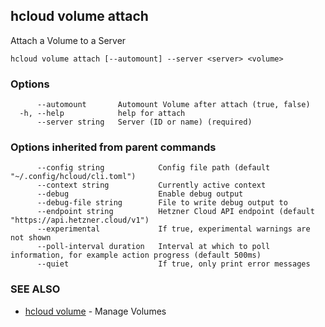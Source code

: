 ## hcloud volume attach

Attach a Volume to a Server

```
hcloud volume attach [--automount] --server <server> <volume>
```

### Options

```
      --automount       Automount Volume after attach (true, false)
  -h, --help            help for attach
      --server string   Server (ID or name) (required)
```

### Options inherited from parent commands

```
      --config string            Config file path (default "~/.config/hcloud/cli.toml")
      --context string           Currently active context
      --debug                    Enable debug output
      --debug-file string        File to write debug output to
      --endpoint string          Hetzner Cloud API endpoint (default "https://api.hetzner.cloud/v1")
      --experimental             If true, experimental warnings are not shown
      --poll-interval duration   Interval at which to poll information, for example action progress (default 500ms)
      --quiet                    If true, only print error messages
```

### SEE ALSO

* [hcloud volume](hcloud_volume.md)	 - Manage Volumes
